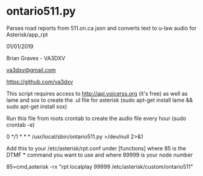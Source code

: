 # ontario511.py
Parses road reports from 511.on.ca json and converts text to u-law audio for Asterisk/app_rpt

01/01/2019

Brian Graves - VA3DXV

va3dxv@gmail.com

https://github.com/va3dxv

This script requires access to http://api.voicerss.org (it's free)
as well as lame and sox to create the .ul file for asterisk
(sudo apt-get install lame && sudo apt-get install sox)

Run this file from roots crontab to create the audio file every hour (sudo crontab -e)

0 */1 * * * /usr/local/sbin/ontario511.py >/dev/null 2>&1

Add this to your /etc/asterisk/rpt.conf under [functions]
where 85 is the DTMF * command you want to use and where 99999 is your node number

85=cmd,asterisk -rx "rpt localplay 99999 /etc/asterisk/custom/ontario511"
